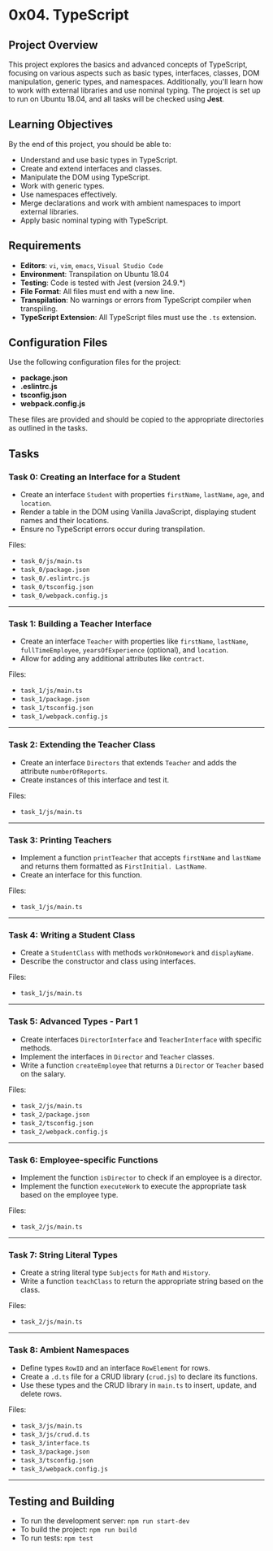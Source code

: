 # 0x04. TypeScript

## Project Overview

This project explores the basics and advanced concepts of TypeScript, focusing on various aspects such as basic types, interfaces, classes, DOM manipulation, generic types, and namespaces. Additionally, you'll learn how to work with external libraries and use nominal typing. The project is set up to run on Ubuntu 18.04, and all tasks will be checked using **Jest**.

## Learning Objectives

By the end of this project, you should be able to:

- Understand and use basic types in TypeScript.
- Create and extend interfaces and classes.
- Manipulate the DOM using TypeScript.
- Work with generic types.
- Use namespaces effectively.
- Merge declarations and work with ambient namespaces to import external libraries.
- Apply basic nominal typing with TypeScript.

## Requirements

- **Editors**: `vi`, `vim`, `emacs`, `Visual Studio Code`
- **Environment**: Transpilation on Ubuntu 18.04
- **Testing**: Code is tested with Jest (version 24.9.\*)
- **File Format**: All files must end with a new line.
- **Transpilation**: No warnings or errors from TypeScript compiler when transpiling.
- **TypeScript Extension**: All TypeScript files must use the `.ts` extension.

## Configuration Files

Use the following configuration files for the project:

- **package.json**
- **.eslintrc.js**
- **tsconfig.json**
- **webpack.config.js**

These files are provided and should be copied to the appropriate directories as outlined in the tasks.

## Tasks

### Task 0: Creating an Interface for a Student

- Create an interface `Student` with properties `firstName`, `lastName`, `age`, and `location`.
- Render a table in the DOM using Vanilla JavaScript, displaying student names and their locations.
- Ensure no TypeScript errors occur during transpilation.

Files:
- `task_0/js/main.ts`
- `task_0/package.json`
- `task_0/.eslintrc.js`
- `task_0/tsconfig.json`
- `task_0/webpack.config.js`

---

### Task 1: Building a Teacher Interface

- Create an interface `Teacher` with properties like `firstName`, `lastName`, `fullTimeEmployee`, `yearsOfExperience` (optional), and `location`.
- Allow for adding any additional attributes like `contract`.

Files:
- `task_1/js/main.ts`
- `task_1/package.json`
- `task_1/tsconfig.json`
- `task_1/webpack.config.js`

---

### Task 2: Extending the Teacher Class

- Create an interface `Directors` that extends `Teacher` and adds the attribute `numberOfReports`.
- Create instances of this interface and test it.

Files:
- `task_1/js/main.ts`

---

### Task 3: Printing Teachers

- Implement a function `printTeacher` that accepts `firstName` and `lastName` and returns them formatted as `FirstInitial. LastName`.
- Create an interface for this function.

Files:
- `task_1/js/main.ts`

---

### Task 4: Writing a Student Class

- Create a `StudentClass` with methods `workOnHomework` and `displayName`.
- Describe the constructor and class using interfaces.

Files:
- `task_1/js/main.ts`

---

### Task 5: Advanced Types - Part 1

- Create interfaces `DirectorInterface` and `TeacherInterface` with specific methods.
- Implement the interfaces in `Director` and `Teacher` classes.
- Write a function `createEmployee` that returns a `Director` or `Teacher` based on the salary.

Files:
- `task_2/js/main.ts`
- `task_2/package.json`
- `task_2/tsconfig.json`
- `task_2/webpack.config.js`

---

### Task 6: Employee-specific Functions

- Implement the function `isDirector` to check if an employee is a director.
- Implement the function `executeWork` to execute the appropriate task based on the employee type.

Files:
- `task_2/js/main.ts`

---

### Task 7: String Literal Types

- Create a string literal type `Subjects` for `Math` and `History`.
- Write a function `teachClass` to return the appropriate string based on the class.

Files:
- `task_2/js/main.ts`

---

### Task 8: Ambient Namespaces

- Define types `RowID` and an interface `RowElement` for rows.
- Create a `.d.ts` file for a CRUD library (`crud.js`) to declare its functions.
- Use these types and the CRUD library in `main.ts` to insert, update, and delete rows.

Files:
- `task_3/js/main.ts`
- `task_3/js/crud.d.ts`
- `task_3/interface.ts`
- `task_3/package.json`
- `task_3/tsconfig.json`
- `task_3/webpack.config.js`

---

## Testing and Building

- To run the development server: `npm run start-dev`
- To build the project: `npm run build`
- To run tests: `npm test`

